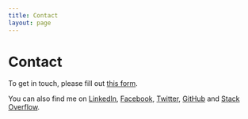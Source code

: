 ```yaml
---
title: Contact
layout: page
---
```


# Contact

To get in touch, please fill out [this form](https://goo.gl/forms/iqxbGpVpmlbTlUHL2).

You can also find me on [LinkedIn](https://www.linkedin.com/in/acvaucher/), [Facebook](https://www.facebook.com/alain.vaucher), [Twitter](https://twitter.com/acvaucher), [GitHub](https://github.com/avaucher) and [Stack Overflow](http://stackoverflow.com/users/4184884/olen).
